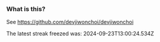 
### What is this?

See https://github.com/devjiwonchoi/devjiwonchoi

The latest streak freezed was: 2024-09-23T13:00:24.534Z
